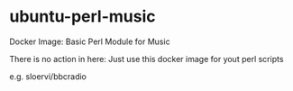 # ubuntu-perl-music
Docker Image: Basic Perl Module for Music

There is no action in here:
Just use this docker image for yout perl scripts

e.g. sloervi/bbcradio
